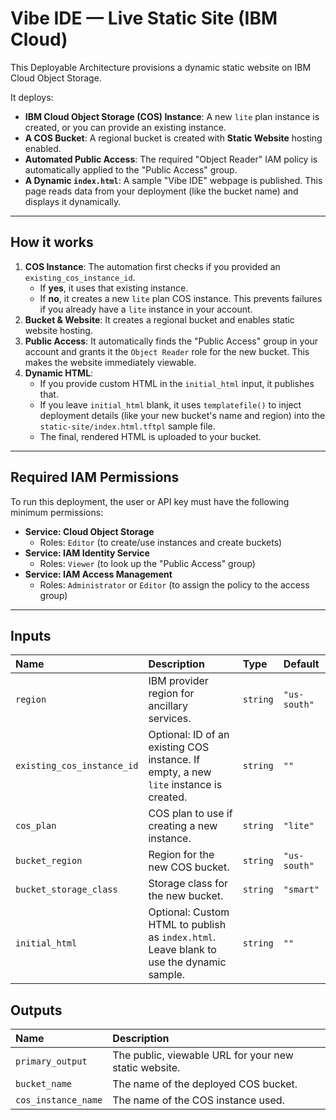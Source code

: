 # Vibe IDE — Live Static Site (IBM Cloud)

This Deployable Architecture provisions a dynamic static website on IBM Cloud Object Storage.

It deploys:
* **IBM Cloud Object Storage (COS) Instance**: A new `lite` plan instance is created, or you can provide an existing instance.
* **A COS Bucket**: A regional bucket is created with **Static Website** hosting enabled.
* **Automated Public Access**: The required "Object Reader" IAM policy is automatically applied to the "Public Access" group.
* **A Dynamic `index.html`**: A sample "Vibe IDE" webpage is published. This page reads data from your deployment (like the bucket name) and displays it dynamically.

---

## How it works

1.  **COS Instance**: The automation first checks if you provided an `existing_cos_instance_id`.
    * If **yes**, it uses that existing instance.
    * If **no**, it creates a new `lite` plan COS instance. This prevents failures if you already have a `lite` instance in your account.
2.  **Bucket & Website**: It creates a regional bucket and enables static website hosting.
3.  **Public Access**: It automatically finds the "Public Access" group in your account and grants it the `Object Reader` role for the new bucket. This makes the website immediately viewable.
4.  **Dynamic HTML**:
    * If you provide custom HTML in the `initial_html` input, it publishes that.
    * If you leave `initial_html` blank, it uses `templatefile()` to inject deployment details (like your new bucket's name and region) into the `static-site/index.html.tftpl` sample file.
    * The final, rendered HTML is uploaded to your bucket.

---

## Required IAM Permissions

To run this deployment, the user or API key must have the following minimum permissions:

* **Service: Cloud Object Storage**
    * Roles: `Editor` (to create/use instances and create buckets)
* **Service: IAM Identity Service**
    * Roles: `Viewer` (to look up the "Public Access" group)
* **Service: IAM Access Management**
    * Roles: `Administrator` or `Editor` (to assign the policy to the access group)

---

## Inputs

| Name | Description | Type | Default |
| :--- | :--- | :--- | :--- |
| `region` | IBM provider region for ancillary services. | `string` | `"us-south"` |
| `existing_cos_instance_id` | Optional: ID of an existing COS instance. If empty, a new `lite` instance is created. | `string` | `""` |
| `cos_plan` | COS plan to use if creating a new instance. | `string` | `"lite"` |
| `bucket_region` | Region for the new COS bucket. | `string` | `"us-south"` |
| `bucket_storage_class` | Storage class for the new bucket. | `string` | `"smart"` |
| `initial_html` | Optional: Custom HTML to publish as `index.html`. Leave blank to use the dynamic sample. | `string` | `""` |

## Outputs

| Name | Description |
| :--- | :--- |
| `primary_output` | The public, viewable URL for your new static website. |
| `bucket_name` | The name of the deployed COS bucket. |
| `cos_instance_name` | The name of the COS instance used. |